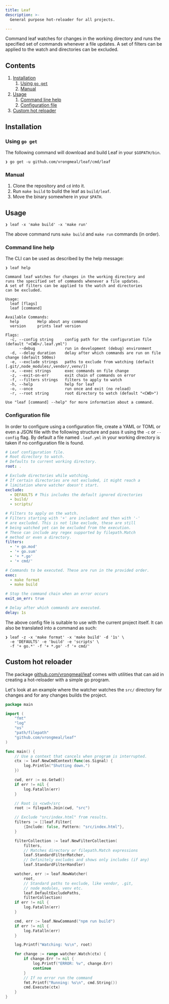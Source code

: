 ```yaml
---
title: Leaf
description: >-
  General purpose hot-reloader for all projects.

---
```


Command leaf watches for changes in the working directory
and runs the specified set of commands whenever a file
updates. A set of filters can be applied to the watch and
directories can be excluded.

## Contents

1. [Installation](#installation)
    1. [Using `go get`](#using-go-get)
    1. [Manual](#manual)
1. [Usage](#usage)
    1. [Command line help](#command-line-help)
    1. [Configuration file](#configuration-file)
1. [Custom hot reloader](#custom-hot-reloader)

## Installation

### Using `go get`

The following command will download and build Leaf in your
`$GOPATH/bin`.

```
❯ go get -u github.com/vrongmeal/leaf/cmd/leaf
```

### Manual

1. Clone the repository and `cd` into it.
1. Run `make build` to build the leaf as `build/leaf`.
1. Move the binary somewhere in your `$PATH`.

## Usage

```
❯ leaf -x 'make build' -x 'make run'
```

The above command runs `make build` and `make run` commands
(in order).

### Command line help

The CLI can be used as described by the help message:

```
❯ leaf help

Command leaf watches for changes in the working directory and
runs the specified set of commands whenever a file updates.
A set of filters can be applied to the watch and directories
can be excluded.

Usage:
  leaf [flags]
  leaf [command]

Available Commands:
  help        Help about any command
  version     prints leaf version

Flags:
  -c, --config string     config path for the configuration file (default "<CWD>/.leaf.yml")
      --debug             run in development (debug) environment
  -d, --delay duration    delay after which commands are run on file change (default 500ms)
  -e, --exclude strings   paths to exclude from watching (default [.git/,node_modules/,vendor/,venv/])
  -x, --exec strings      exec commands on file change
  -z, --exit-on-err       exit chain of commands on error
  -f, --filters strings   filters to apply to watch
  -h, --help              help for leaf
  -o, --once              run once and exit (no reload)
  -r, --root string       root directory to watch (default "<CWD>")

Use "leaf [command] --help" for more information about a command.
```

### Configuration file

In order to configure using a configuration file, create a
YAML or TOML or even a JSON file with the following structure
and pass it using the `-c` or `--config` flag. By default
a file named `.leaf.yml` in your working directory is taken
if no configuration file is found.

```yaml
# Leaf configuration file.
# Root directory to watch.
# Defaults to current working directory.
root: .

# Exclude directories while watching.
# If certain directories are not excluded, it might reach a
# limitation where watcher doesn't start.
exclude:
  - DEFAULTS # This includes the default ignored directories
  - build/
  - scripts/

# Filters to apply on the watch.
# Filters starting with '+' are includent and then with '-'
# are excluded. This is not like exclude, these are still
# being watched yet can be excluded from the execution.
# These can include any regex supported by filepath.Match
# method or even a directory.
filters:
  - '+ go.mod'
  - '+ go.sum'
  - '+ *.go'
  - '+ cmd/'

# Commands to be executed. These are run in the provided order.
exec:
  - make format
  - make build

# Stop the command chain when an error occurs
exit_on_err: true

# Delay after which commands are executed.
delay: 1s
```

The above config file is suitable to use with the current
project itself. It can also be translated into a command
as such:

```
❯ leaf -z -x 'make format' -x 'make build' -d '1s' \
  -e 'DEFAULTS' -e 'build' -e 'scripts' \
  -f '+ go.*' -f '+ *.go' -f '+ cmd/'
```

## Custom hot reloader

The package [github.com/vrongmeal/leaf](https://pkg.go.dev/github.com/vrongmeal/leaf)
comes with utilities that can aid in creating a hot-reloader
with a simple go program.

Let's look at an example where the watcher watches the `src/`
directory for changes and for any changes builds the project.

```go
package main

import (
	"fmt"
	"log"
	"os"
	"path/filepath"
	"github.com/vrongmeal/leaf"
)

func main() {
	// Use a context that cancels when program is interrupted.
	ctx := leaf.NewCmdContext(func(os.Signal) {
		log.Println("Shutting down.")
	})

	cwd, err := os.Getwd()
	if err != nil {
		log.Fatalln(err)
	}

	// Root is <cwd>/src
	root := filepath.Join(cwd, "src")

	// Exclude "src/index.html" from results.
	filters := []leaf.Filter{
		{Include: false, Pattern: "src/index.html"},
	}

	filterCollection := leaf.NewFilterCollection(
		filters,
		// Matches directory or filepath.Match expressions
		leaf.StandardFilterMatcher,
		// Definitely excludes and shows only includes (if any)
		leaf.StandardFilterHandler)

	watcher, err := leaf.NewWatcher(
		root,
		// Standard paths to exclude, like vendor, .git,
		// node_modules, venv etc.
		leaf.DefaultExcludePaths,
		filterCollection)
	if err != nil {
		log.Fatalln(err)
	}

	cmd, err := leaf.NewCommand("npm run build")
	if err != nil {
		log.Fatalln(err)
	}

	log.Printf("Watching: %s\n", root)

	for change := range watcher.Watch(ctx) {
		if change.Err != nil {
			log.Printf("ERROR: %v", change.Err)
			continue
		}
		// If no error run the command
		fmt.Printf("Running: %s\n", cmd.String())
		cmd.Execute(ctx)
	}
}
```
